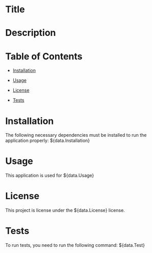 # Title

# Description

# Table of Contents

* [Installation](#installation)

* [Usage](#usage)

* [License](#license)

* [Tests](#tests)

# Installation

The following necessary dependencies must be installed to run the application properly: ${data.Installation}

# Usage

This application is used for ${data.Usage}

# License

This project is license under the ${data.License} license.

# Tests

To run tests, you need to run the following command: ${data.Test}
